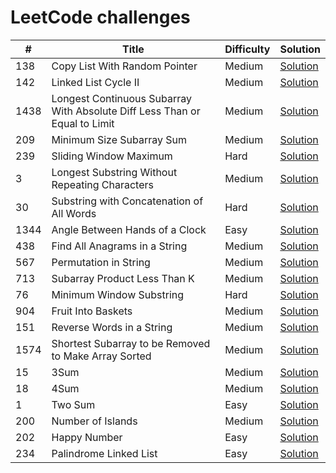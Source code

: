 # LeetCode challenges


\# | Title | Difficulty | Solution
---|---|---|---
138 | Copy List With Random Pointer | Medium | [Solution](src/138-copy-list-with-random-pointer/main.cpp)
142 | Linked List Cycle II | Medium | [Solution](src/142-linked-list-cycle-2/main.cpp)
1438 | Longest Continuous Subarray With Absolute Diff Less Than or Equal to Limit | Medium | [Solution](src/1438-longest-continuous-subarray-with-absolute-diff-less-than-or-equal-to-limit/main.cpp)
209 | Minimum Size Subarray Sum | Medium | [Solution](src/209-minimum-size-subarray-sum/main.cpp)
239 | Sliding Window Maximum | Hard | [Solution](src/239-sliding-window-maximum/main.cpp)
3 | Longest Substring Without Repeating Characters | Medium | [Solution](src/3-longest-substring-without-repeating-characters/main.cpp)
30 | Substring with Concatenation of All Words | Hard | [Solution](src/30-substring-with-concatenation-of-all-words/main.cpp)
1344 | Angle Between Hands of a Clock | Easy | [Solution](src/1344-angle-between-hands-of-a-clock/main.cpp)
438 | Find All Anagrams in a String | Medium | [Solution](src/438-find-all-anagrams-in-a-string/main.cpp)
567 | Permutation in String | Medium | [Solution](src/567-permutation-in-string/main.cpp)
713 | Subarray Product Less Than K | Medium | [Solution](src/713-subarray-product-less-than-k/main.cpp)
76 | Minimum Window Substring | Hard | [Solution](src/76-minimum-window-substring/main.cpp)
904 | Fruit Into Baskets | Medium | [Solution](src/904-fruits-into-baskets/main.cpp)
151 | Reverse Words in a String | Medium | [Solution](src/151-reverse-words-in-a-string/main.cpp)
1574 | Shortest Subarray to be Removed to Make Array Sorted | Medium | [Solution](src/1574-shortest-subarray-to-be-removed-to-make-array-sorted/main.cpp)
15 | 3Sum | Medium | [Solution](src/15-three-sum-to-zero/main.cpp)
18 | 4Sum | Medium | [Solution](src/18-4sum/main.cpp)
1 | Two Sum | Easy | [Solution](src/1-two-sum/main.cpp)
200 | Number of Islands | Medium | [Solution](src/200-number-of-islands/main.cpp)
202 | Happy Number | Easy | [Solution](src/202-happy-number/main.cpp)
234 | Palindrome Linked List | Easy | [Solution](src/234-palindrome-linked-list/main.cpp)